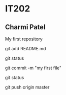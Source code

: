 
# IT202
## Charmi Patel


My first repository

git add README.md

git status

git commit -m "my first file"

git status

git push origin master


